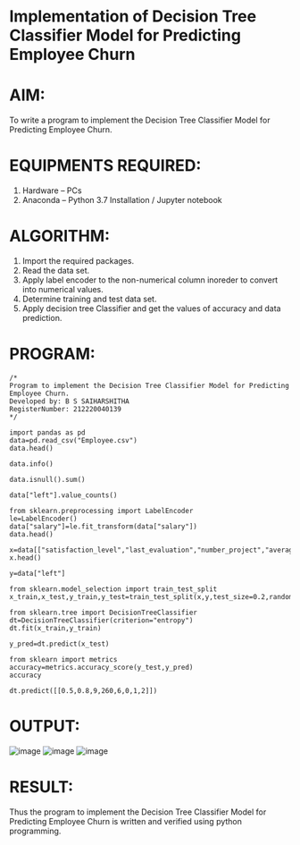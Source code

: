 # Implementation of Decision Tree Classifier Model for Predicting Employee Churn
# AIM:
To write a program to implement the Decision Tree Classifier Model for Predicting Employee Churn.
# EQUIPMENTS REQUIRED:
1. Hardware – PCs
2. Anaconda – Python 3.7 Installation / Jupyter notebook
# ALGORITHM:
1. Import the required packages.
2. Read the data set.
3. Apply label encoder to the non-numerical column inoreder to convert into numerical values.
4. Determine training and test data set.
5. Apply decision tree Classifier and get the values of accuracy and data prediction.
# PROGRAM:
```
/*
Program to implement the Decision Tree Classifier Model for Predicting Employee Churn.
Developed by: B S SAIHARSHITHA
RegisterNumber: 212220040139
*/
```

```
import pandas as pd
data=pd.read_csv("Employee.csv")
data.head()

data.info()

data.isnull().sum()

data["left"].value_counts()

from sklearn.preprocessing import LabelEncoder
le=LabelEncoder()
data["salary"]=le.fit_transform(data["salary"])
data.head()

x=data[["satisfaction_level","last_evaluation","number_project","average_montly_hours","time_spend_company","Work_accident","promotion_last_5years","salary"]]
x.head()

y=data["left"]

from sklearn.model_selection import train_test_split
x_train,x_test,y_train,y_test=train_test_split(x,y,test_size=0.2,random_state=100)

from sklearn.tree import DecisionTreeClassifier
dt=DecisionTreeClassifier(criterion="entropy")
dt.fit(x_train,y_train)

y_pred=dt.predict(x_test)

from sklearn import metrics
accuracy=metrics.accuracy_score(y_test,y_pred)
accuracy

dt.predict([[0.5,0.8,9,260,6,0,1,2]])
```
# OUTPUT:
![image](https://user-images.githubusercontent.com/94619247/201917378-f750f735-b0de-4c36-a58a-d2210a8d0010.png)
![image](https://user-images.githubusercontent.com/94619247/201917408-58edce69-d06b-4e25-8c62-9ce6eebdbca2.png)
![image](https://user-images.githubusercontent.com/94619247/201917447-92363a1f-068c-4ab6-abc8-e8e5f1eb0199.png)

# RESULT:
Thus the program to implement the  Decision Tree Classifier Model for Predicting Employee Churn is written and verified using python programming.
